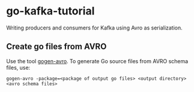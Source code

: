 # go-kafka-tutorial
Writing producers and consumers for Kafka using Avro as serialization.

## Create go files from AVRO
Use the tool [gogen-avro](https://github.com/actgardner/gogen-avro). To generate Go source files from AVRO schema files, use:

```
gogen-avro -package=<package of output go files> <output directory> <avro schema files>
```
